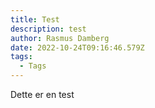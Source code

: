 ```yaml
---
title: Test
description: test
author: Rasmus Damberg
date: 2022-10-24T09:16:46.579Z
tags:
  - Tags
---
```

D﻿ette er en test